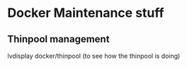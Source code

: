 # Docker Maintenance stuff

## Thinpool management
lvdisplay docker/thinpool  (to see how the thinpool is doing)
 